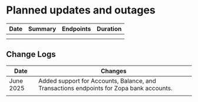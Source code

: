# Planned updates and outages


| Date        | Summary        | Endpoints        | Duration |
|-------------|----------------|------------------|----------|
|             |                |                  |          |
|             |                |                  |          |


## Change Logs

| Date       | Changes                                                                       |
|------------|-------------------------------------------------------------------------------|
|June 2025   |Added support for Accounts, Balance, and Transactions endpoints for Zopa bank accounts. |
|            |                                                                               |

